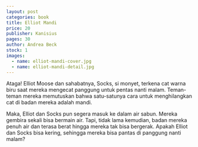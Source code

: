 ```yaml
---
layout: post
categories: book
title: Elliot Mandi
price: 20
publisher: Kanisius
pages: 30
author: Andrea Beck
stock: 1
images:
  - name: elliot-mandi-cover.jpg
  - name: elliot-mandi-detail.jpg
---
```


Ataga! Elliot Moose dan sahabatnya, Socks, si monyet, terkena cat warna biru saat mereka mengecat panggung untuk pentas nanti malam. Teman-teman mereka memutuskan bahwa satu-satunya cara untuk menghilangkan cat di badan mereka adalah mandi.

Maka, Elliot dan Socks pun segera masuk ke dalam air sabun. Mereka gembira sekali bisa bermain air. Tapi, tidak lama kemudian, badan mereka penuh air dan terasa berat hingga mereka tak bisa bergerak. Apakah Elliot dan Socks bisa kering, sehingga mereka bisa pantas di panggung nanti malam?